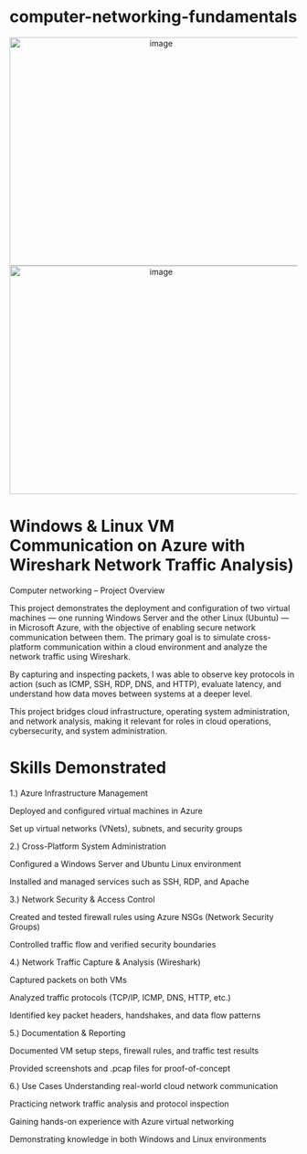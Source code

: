 # computer-networking-fundamentals

<p align="center">

<img width="515" height="400" alt="image" src="https://github.com/user-attachments/assets/16d4a0b1-0d27-4149-8e40-ca57f769a3bf" />

<img width="515" height="400" alt="image" src="https://github.com/user-attachments/assets/09971a7b-dd02-43ed-82c0-c5a9f91e767f" />

</p>

<h1>Windows & Linux VM Communication on Azure with 
Wireshark Network Traffic Analysis)</h1>

Computer networking – Project Overview

This project demonstrates the deployment and configuration of two virtual machines — one running Windows Server and the other Linux (Ubuntu) — in Microsoft Azure, with the objective of enabling secure network communication between them. The primary goal is to simulate cross-platform communication within a cloud environment and analyze the network traffic using Wireshark.

By capturing and inspecting packets, I was able to observe key protocols in action (such as ICMP, SSH, RDP, DNS, and HTTP), evaluate latency, and understand how data moves between systems at a deeper level.

This project bridges cloud infrastructure, operating system administration, and network analysis, making it relevant for roles in cloud operations, cybersecurity, and system administration.


<h1>Skills Demonstrated</h1>

1.) Azure Infrastructure Management

Deployed and configured virtual machines in Azure

Set up virtual networks (VNets), subnets, and security groups

2.) Cross-Platform System Administration

Configured a Windows Server and Ubuntu Linux environment

Installed and managed services such as SSH, RDP, and Apache

3.) Network Security & Access Control

Created and tested firewall rules using Azure NSGs (Network Security Groups)

Controlled traffic flow and verified security boundaries

4.) Network Traffic Capture & Analysis (Wireshark)

Captured packets on both VMs

Analyzed traffic protocols (TCP/IP, ICMP, DNS, HTTP, etc.)

Identified key packet headers, handshakes, and data flow patterns

5.) Documentation & Reporting

Documented VM setup steps, firewall rules, and traffic test results

Provided screenshots and .pcap files for proof-of-concept

6.) Use Cases
Understanding real-world cloud network communication

Practicing network traffic analysis and protocol inspection

Gaining hands-on experience with Azure virtual networking

Demonstrating knowledge in both Windows and Linux environments




<br />
